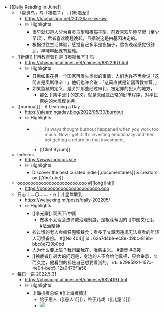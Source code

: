 - [[Daily Reading in June]]
	- 「百灵鸟」与「夜猫子」 - [[郝海龙]]
		- https://haohailong.net/2022/lark-vs-owl
		- ✏️ Highlights
			- 很早就知道人分为百灵鸟型和夜猫子型，前者喜欢早睡早起（至少早起），后者喜欢晚睡晚起，且据说这是由基因决定的。
			- 根据过往生活体验，感觉自己多半是夜猫子，熬夜晚起感觉很舒适，早睡早起就有些难。
	- [[新疆]] [[再教育营]] 是 [[奥斯维辛]] 吗
		- https://chinadigitaltimes.net/chinese/682290.html
		- ✏️ Highlights
			- 日后如果在另一个国家再发生类似的事情，人们也许不再会说「这简直是奥斯维辛！」他们也许会说：「这简直就是新疆再教育营。」
			- 如果监狱的定义，是关押那些经过审判、被定罪的犯人的地方，
				- 那么 [[集中营]] 的定义，就是未经过正常的庭审程序，对平民百姓的大规模关押。
	- [[burnout]] – A Learning a Day
		- https://alearningaday.blog/2022/05/30/burnout
		- ✏️ Highlights
			- > I always thought burnout happened when you work too much. Now I get it. It’s investing emotionally and then not getting a return on that investment.
				- [[Clint Byrum]]
	- indocus
		- https://www.indocus.site
		- ✏️ Highlights
			- Discover the best curated indie [[documentaries]] & creators on [[YouTube]]
	- ooooooooooooooooooooooo.ooo #[[long link]]
		- https://ooooooooooooooooooooooo.ooo
	- 日志｜二〇二二・五 | 叶星优酸乳
		- https://weiyexing.ml/posts/daily-202205/
		- ✏️ Highlights
			- [[李光耀]] 观天下/中国
				- 做事不太理会法律或治理制度，是根深蒂固的 [[中国文化]]。 #法治精神
			- 挨过饿的老人会疯狂囤积粮食；看多了文章因违规无法查看的年轻人习惯备份。 #[[No 404]]
			  id:: 62a7d4be-ec8e-49bc-819b-bbc8e729b0bd
			- 人为什么要上班？我司雇我在，唯薪主义。 #谐音 #搞笑
			- [[独裁者]] 最大的问题是，身边的人不会给他真相，只会奉承，久而久之，他看到的都是自己想要看到的。
			  id:: 6298592f-157c-4e04-beb5-12a0476f1a56
	- 每日一语 2022.5.31
		- https://chinadigitaltimes.net/chinese/682419.html
		- ✏️ Highlights
			- 上海抗疫总结 #[[上海疫情]]
				- 始于愚人（[[愚人节]]），终于儿戏（[[儿童节]]）
				- ![](https://dsc.cloud/0435ce/1654087374.png)